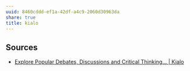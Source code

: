```yaml
---
uuid: 8460cddd-ef1a-42df-a4c9-2060d30963da
share: true
title: kialo
---
```

## Sources

* [Explore Popular Debates, Discussions and Critical Thinking… | Kialo](https://www.kialo.com/)